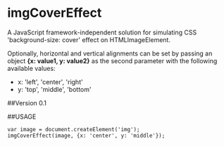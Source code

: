 imgCoverEffect
==============

A JavaScript framework-independent solution for simulating CSS 'background-size: cover' effect on HTMLImageElement.

Optionally, horizontal and vertical alignments can be set by passing an object **{x: value1, y: value2}** as the second parameter with the following available values:

- x: 'left', 'center', 'right'
- y: 'top', 'middle', 'bottom'

##Version 0.1

##USAGE
```
var image = document.createElement('img');
imgCoverEffect(image, {x: 'center', y: 'middle'});
```

